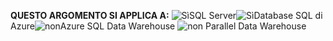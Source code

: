<Token>**QUESTO ARGOMENTO SI APPLICA A:** ![Sì](media/yes.png)SQL Server![Sì](media/yes.png)Database SQL di Azure![non](media/no.png)Azure SQL Data Warehouse ![non](media/no.png) Parallel Data Warehouse</Token>

